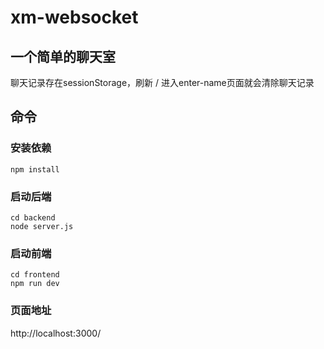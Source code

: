 # xm-websocket

## 一个简单的聊天室

聊天记录存在sessionStorage，刷新 / 进入enter-name页面就会清除聊天记录

## 命令

### 安装依赖

```
npm install
```

### 启动后端

```
cd backend
node server.js
```

### 启动前端

```
cd frontend
npm run dev
```

### 页面地址

http://localhost:3000/